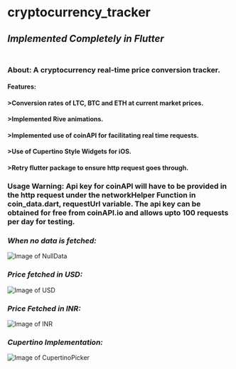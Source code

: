 # cryptocurrency_tracker<br />
## *Implemented Completely in Flutter*<br /><br />
### About: A cryptocurrency real-time price conversion tracker.
#### Features:
#### >Conversion rates of LTC, BTC and ETH at current market prices.
#### >Implemented Rive animations.
#### >Implemented use of coinAPI for facilitating real time requests.
#### >Use of Cupertino Style Widgets for iOS.
#### >Retry flutter package to ensure http request goes through.
### Usage Warning: Api key for coinAPI will have to be provided in the http request under the networkHelper Function in coin_data.dart, requestUrl variable. The api key can be obtained for free from coinAPI.io and allows upto 100 requests per day for testing.
### *When no data is fetched:*
![Image of NullData](https://github.com/AnomDevgun/AppDev/blob/master/cryptocurrency_tracker/noData.png)
### *Price fetched in USD:*
![Image of USD](https://github.com/AnomDevgun/AppDev/blob/master/cryptocurrency_tracker/usd.png)
### *Price Fetched in INR:*
![Image of INR](https://github.com/AnomDevgun/AppDev/blob/master/cryptocurrency_tracker/inr.png)
### *Cupertino Implementation:*
![Image of CupertinoPicker](https://github.com/AnomDevgun/AppDev/blob/master/cryptocurrency_tracker/cupertino.png)
